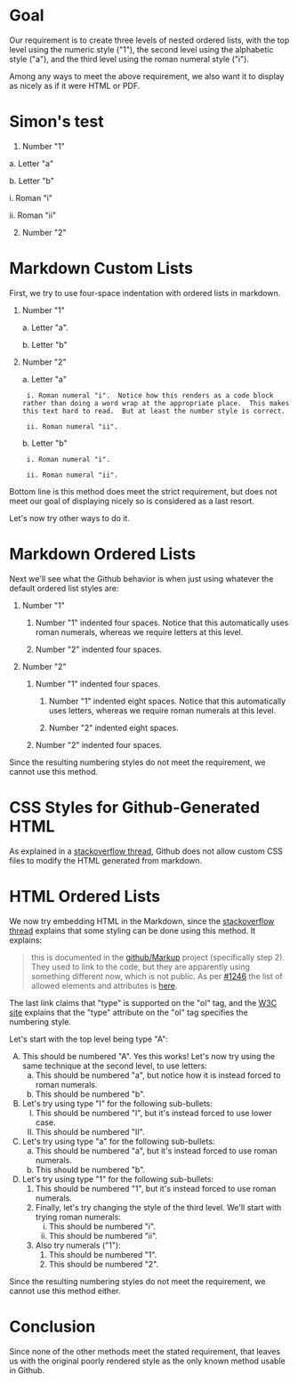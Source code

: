 # Goal

Our requirement is to create three levels of nested ordered lists, with the
top level using the numeric style ("1"), the second level using the
alphabetic style ("a"), and the third level using the roman numeral
style ("i").

Among any ways to meet the above requirement, we also want it to display
as nicely as if it were HTML or PDF.

# Simon's test

1. Number "1"

a. Letter "a"

b. Letter "b"

i. Roman "i"

ii. Roman "ii"

2. Number "2"

# Markdown Custom Lists

First, we try to use four-space indentation with ordered lists in markdown.

1. Number "1"

    a. Letter "a".

    b. Letter "b"

2. Number "2"

    a. Letter "a"

        i. Roman numeral "i".  Notice how this renders as a code block rather than doing a word wrap at the appropriate place.  This makes this text hard to read.  But at least the number style is correct.

        ii. Roman numeral "ii".

    b. Letter "b"

        i. Roman numeral "i".

        ii. Roman numeral "ii".

Bottom line is this method does meet the strict requirement, but does not
meet our goal of displaying nicely so is considered as a last resort.

Let's now try other ways to do it.

# Markdown Ordered Lists

Next we'll see what the Github behavior is when just using whatever the
default ordered list styles are:

1. Number "1"

    1. Number "1" indented four spaces.  Notice that this automatically uses roman numerals, whereas we require letters at this level.

    2. Number "2" indented four spaces.

2. Number "2"

    1. Number "1" indented four spaces.

        1. Number "1" indented eight spaces.  Notice that this automatically uses letters, whereas we require roman numerals at this level.

        2. Number "2" indented eight spaces.

    2. Number "2" indented four spaces.

Since the resulting numbering styles do not meet the requirement, we cannot
use this method.

# CSS Styles for Github-Generated HTML

As explained in a [stackoverflow thread](https://stackoverflow.com/questions/51956361/custom-css-file-for-readme-md-in-a-github-repo),
Github does not allow custom CSS files to modify the HTML generated from
markdown.

# HTML Ordered Lists

We now try embedding HTML in the Markdown, since the
[stackoverflow thread](https://stackoverflow.com/questions/51956361/custom-css-file-for-readme-md-in-a-github-repo)
explains that some styling can be done using this method.
It explains:

> this is documented in the [github/Markup](https://github.com/github/markup) project (specifically step 2). They used to link to the code, but they are apparently using something different now, which is not public. As per [#1246](https://github.com/github/markup/issues/124://github.com/github/markup/issues/1246) the list of allowed elements and attributes is [here](https://gist.github.com/kivikakk/622b5dcf395e26c49e2334f0eb19e6f9).

The last link claims that "type" is supported on the "ol" tag, and
the [W3C site](https://www.w3schools.com/tags/tag_ol.asp) explains
that the "type" attribute on the "ol" tag specifies the numbering style.

Let's start with the top level being type "A":

<ol type="A">
  <li>This should be numbered "A".  Yes this works!  Let's now try using the same technique at the second level, to use letters:
    <ol type="a">
      <li>This should be numbered "a", but notice how it is instead forced to roman numerals.</li>
      <li>This should be numbered "b".</li>
    </ol>
  </li>
  <li>Let's try using type "I" for the following sub-bullets:
    <ol type="I">
      <li>This should be numbered "I", but it's instead forced to use lower case.</li>
      <li>This should be numbered "II".</li>
    </ol>
  </li>
  <li>Let's try using type "a" for the following sub-bullets:
    <ol type="a">
      <li>This should be numbered "a", but it's instead forced to use roman numerals.</li>
      <li>This should be numbered "b".</li>
    </ol>
  </li>
  <li>Let's try using type "1" for the following sub-bullets:
    <ol type="1">
      <li>This should be numbered "1", but it's instead forced to use roman numerals.</li>
      <li>Finally, let's try changing the style of the third level.  We'll start with trying roman numerals:
        <ol type="i">
          <li>This should be numbered "i".</li>
          <li>This should be numbered "ii".</li>
        </ol>
      </li>
      <li>Also try numerals ("1"):
        <ol type="1">
          <li>This should be numbered "1".</li>
          <li>This should be numbered "2".</li>
        </ol>
      </li>
    </ol>
  </li>
</ol>

Since the resulting numbering styles do not meet the requirement, we cannot
use this method either.

# Conclusion

Since none of the other methods meet the stated requirement,
that leaves us with the original poorly rendered style as the only
known method usable in Github.
